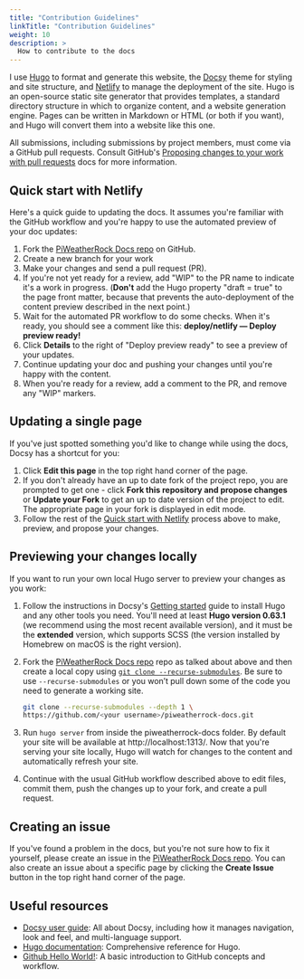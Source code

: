 ```yaml
---
title: "Contribution Guidelines"
linkTitle: "Contribution Guidelines"
weight: 10
description: >
  How to contribute to the docs
---
```


I use [Hugo](https://gohugo.io/) to format and generate this website, the
[Docsy](https://github.com/google/docsy) theme for styling and site structure,
and [Netlify](https://www.netlify.com/) to manage the deployment of the site.
Hugo is an open-source static site generator that provides templates,
a standard directory structure in which to organize content, and a website generation
engine. Pages can be written in Markdown or HTML (or both if you want), and Hugo
will convert them into a website like this one.

All submissions, including submissions by project members, must come via a GitHub
pull requests. Consult GitHub's [Proposing changes to your work with pull requests](https://help.github.com/en/github/collaborating-with-issues-and-pull-requests/proposing-changes-to-your-work-with-pull-requests)
docs for more information.

## Quick start with Netlify

Here's a quick guide to updating the docs. It assumes you're familiar with the
GitHub workflow and you're happy to use the automated preview of your doc
updates:

1. Fork the [PiWeatherRock Docs repo](https://github.com/genebean/piweatherrock-docs) on GitHub.
2. Create a new branch for your work
3. Make your changes and send a pull request (PR).
4. If you're not yet ready for a review, add "WIP" to the PR name to indicate
   it's a work in progress. (**Don't** add the Hugo property
   "draft = true" to the page front matter, because that prevents the
   auto-deployment of the content preview described in the next point.)
5. Wait for the automated PR workflow to do some checks. When it's ready,
   you should see a comment like this: **deploy/netlify — Deploy preview ready!**
6. Click **Details** to the right of "Deploy preview ready" to see a preview
   of your updates.
7. Continue updating your doc and pushing your changes until you're happy with
   the content.
8. When you're ready for a review, add a comment to the PR, and remove any
   "WIP" markers.

## Updating a single page

If you've just spotted something you'd like to change while using the docs, Docsy has a shortcut for you:

1. Click **Edit this page** in the top right hand corner of the page.
2. If you don't already have an up to date fork of the project repo, you are prompted to get one - click **Fork this repository and propose changes** or **Update your Fork** to get an up to date version of the project to edit. The appropriate page in your fork is displayed in edit mode.
3. Follow the rest of the [Quick start with Netlify](#quick-start-with-netlify) process above to make, preview, and propose your changes.

## Previewing your changes locally

If you want to run your own local Hugo server to preview your changes as you work:

1. Follow the instructions in Docsy's [Getting started](https://www.docsy.dev/docs/getting-started/) guide to install Hugo and any other tools you need. You'll need at least **Hugo version 0.63.1** (we recommend using the most recent available version), and it must be the **extended** version, which supports SCSS (the version installed by Homebrew on macOS is the right version).
2. Fork the [PiWeatherRock Docs repo](https://github.com/genebean/piweatherrock-docs) repo as talked about above and then create a local copy using [`git clone --recurse-submodules`](https://www.git-scm.com/docs/git-clone#Documentation/git-clone.txt---recurse-submodulesltpathspec). Be sure to use `--recurse-submodules` or you won’t pull down some of the code you need to generate a working site.

    ```bash
    git clone --recurse-submodules --depth 1 \
    https://github.com/<your username>/piweatherrock-docs.git
    ```

3. Run `hugo server` from inside the piweatherrock-docs folder. By default your site will be available at http://localhost:1313/. Now that you're serving your site locally, Hugo will watch for changes to the content and automatically refresh your site.
4. Continue with the usual GitHub workflow described above to edit files, commit them, push the changes up to your fork, and create a pull request.

## Creating an issue

If you've found a problem in the docs, but you're not sure how to fix it yourself, please create an issue in the [PiWeatherRock Docs repo](https://github.com/genebean/piweatherrock-docs/issues). You can also create an issue about a specific page by clicking the **Create Issue** button in the top right hand corner of the page.

## Useful resources

* [Docsy user guide](https://www.docsy.dev/docs/): All about Docsy, including how it manages navigation, look and feel, and multi-language support.
* [Hugo documentation](https://gohugo.io/documentation/): Comprehensive reference for Hugo.
* [Github Hello World!](https://guides.github.com/activities/hello-world/): A basic introduction to GitHub concepts and workflow.
